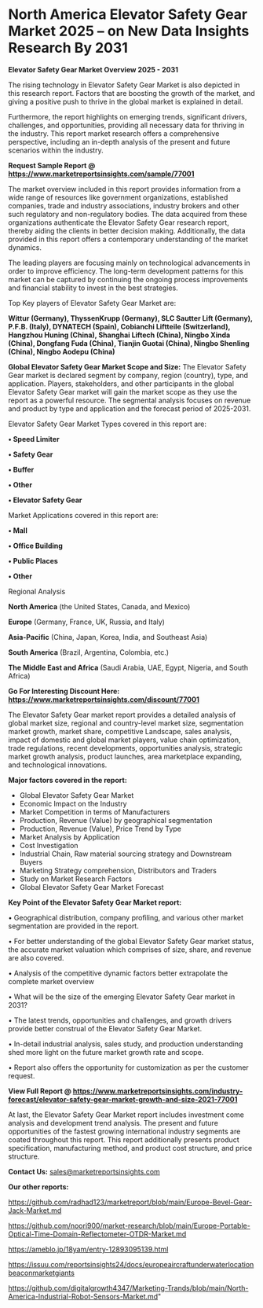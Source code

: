 # North America Elevator Safety Gear Market 2025 – on New Data Insights Research By 2031

<Strong> Elevator Safety Gear Market Overview 2025 - 2031</strong>

The rising technology in Elevator Safety Gear Market is also depicted in this research report. Factors that are boosting the growth of the market, and giving a positive push to thrive in the global market is explained in detail.

Furthermore, the report highlights on emerging trends, significant drivers, challenges, and opportunities, providing all necessary data for thriving in the industry. This report market research offers a comprehensive perspective, including an in-depth analysis of the present and future scenarios within the industry.

<strong>Request Sample Report @ <a href=https://www.marketreportsinsights.com/sample/77001>https://www.marketreportsinsights.com/sample/77001</a></strong>

The market overview included in this report provides information from a wide range of resources like government organizations, established companies, trade and industry associations, industry brokers and other such regulatory and non-regulatory bodies. The data acquired from these organizations authenticate the Elevator Safety Gear research report, thereby aiding the clients in better decision making. Additionally, the data provided in this report offers a contemporary understanding of the market dynamics.

The leading players are focusing mainly on technological advancements in order to improve efficiency. The long-term development patterns for this market can be captured by continuing the ongoing process improvements and financial stability to invest in the best strategies.

Top Key players of Elevator Safety Gear Market are:

<strong>Wittur (Germany), ThyssenKrupp (Germany), SLC Sautter Lift (Germany), P.F.B. (Italy), DYNATECH (Spain), Cobianchi Liftteile (Switzerland), Hangzhou Huning (China), Shanghai Liftech (China), Ningbo Xinda (China), Dongfang Fuda (China), Tianjin Guotai (China), Ningbo Shenling (China), Ningbo Aodepu (China)</strong>

<strong><b>Global Elevator Safety Gear Market Scope and Size:</b></strong>
The Elevator Safety Gear market is declared segment by company, region (country), type, and application. Players, stakeholders, and other participants in the global Elevator Safety Gear market will gain the market scope as they use the report as a powerful resource. The segmental analysis focuses on revenue and product by type and application and the forecast period of 2025-2031.

Elevator Safety Gear Market Types covered in this report are:

<strong>• Speed Limiter

• Safety Gear

• Buffer

• Other

• Elevator Safety Gear</strong>

Market Applications covered in this report are:

<strong>• Mall

• Office Building

• Public Places

• Other</strong> 

Regional Analysis

<strong>North America</strong> (the United States, Canada, and Mexico)

<strong>Europe</strong> (Germany, France, UK, Russia, and Italy)

<strong>Asia-Pacific</strong> (China, Japan, Korea, India, and Southeast Asia)

<strong>South America</strong> (Brazil, Argentina, Colombia, etc.)

<strong>The Middle East and Africa</strong> (Saudi Arabia, UAE, Egypt, Nigeria, and South Africa)

<strong>Go For Interesting Discount Here: <a href=https://www.marketreportsinsights.com/discount/77001>https://www.marketreportsinsights.com/discount/77001</a></strong>

The Elevator Safety Gear market report provides a detailed analysis of global market size, regional and country-level market size, segmentation market growth, market share, competitive Landscape, sales analysis, impact of domestic and global market players, value chain optimization, trade regulations, recent developments, opportunities analysis, strategic market growth analysis, product launches, area marketplace expanding, and technological innovations.

<strong><b>Major factors covered in the report:</b></strong>
<ul>
  <li>Global Elevator Safety Gear Market </li>
  <li>Economic Impact on the Industry</li>
  <li>Market Competition in terms of Manufacturers</li>
  <li>Production, Revenue (Value) by geographical segmentation</li>
  <li>Production, Revenue (Value), Price Trend by Type</li>
  <li>Market Analysis by Application</li>
  <li>Cost Investigation</li>
  <li>Industrial Chain, Raw material sourcing strategy and Downstream Buyers</li>
  <li>Marketing Strategy comprehension, Distributors and Traders</li>
  <li>Study on Market Research Factors</li>
  <li>Global Elevator Safety Gear Market Forecast</li>
</ul>

<strong><b>Key Point of the Elevator Safety Gear Market report:</b></strong>

• Geographical distribution, company profiling, and various other market segmentation are provided in the report.

• For better understanding of the global Elevator Safety Gear market status, the accurate market valuation which comprises of size, share, and revenue are also covered.

• Analysis of the competitive dynamic factors better extrapolate the complete market overview

• What will be the size of the emerging Elevator Safety Gear market in 2031?

• The latest trends, opportunities and challenges, and growth drivers provide better construal of the Elevator Safety Gear Market.

• In-detail industrial analysis, sales study, and production understanding shed more light on the future market growth rate and scope.

• Report also offers the opportunity for customization as per the customer request.

<strong><b>View Full Report @ <a href=https://www.marketreportsinsights.com/industry-forecast/elevator-safety-gear-market-growth-and-size-2021-77001>https://www.marketreportsinsights.com/industry-forecast/elevator-safety-gear-market-growth-and-size-2021-77001</a></b></strong>


At last, the Elevator Safety Gear Market report includes investment come analysis and development trend analysis. The present and future opportunities of the fastest growing international industry segments are coated throughout this report. This report additionally presents product specification, manufacturing method, and product cost structure, and price structure.

<strong>Contact Us:</strong>
sales@marketreportsinsights.com

<strong>Our other reports:</strong>

<a href=https://github.com/radhad123/marketreport/blob/main/Europe-Bevel-Gear-Jack-Market.md>https://github.com/radhad123/marketreport/blob/main/Europe-Bevel-Gear-Jack-Market.md</a>

<a href=https://github.com/noori900/market-research/blob/main/Europe-Portable-Optical-Time-Domain-Reflectometer-OTDR-Market.md>https://github.com/noori900/market-research/blob/main/Europe-Portable-Optical-Time-Domain-Reflectometer-OTDR-Market.md</a>

<a href=https://ameblo.jp/18yam/entry-12893095139.html>https://ameblo.jp/18yam/entry-12893095139.html</a>

<a href=https://issuu.com/reportsinsights24/docs/europeaircraftunderwaterlocationbeaconmarketgiants>https://issuu.com/reportsinsights24/docs/europeaircraftunderwaterlocationbeaconmarketgiants</a>

<a href=https://github.com/digitalgrowth4347/Marketing-Trands/blob/main/North-America-Industrial-Robot-Sensors-Market.md>https://github.com/digitalgrowth4347/Marketing-Trands/blob/main/North-America-Industrial-Robot-Sensors-Market.md</a>"
